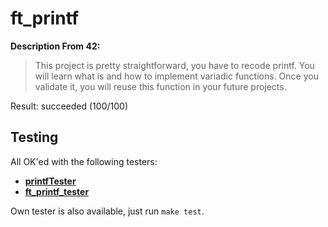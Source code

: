 # ft_printf

**Description From 42:**
> This project is pretty straightforward, you have to recode printf. You will learn what is and how to implement variadic functions. Once you validate it, you will reuse this function in your future projects.

Result: succeeded (100/100)

## Testing

All OK'ed with the following testers:

- **[printfTester](https://github.com/Tripouille/printfTester)**
- **[ft_printf_tester](https://github.com/paulo-santana/ft_printf_tester)**

Own tester is also available, just run `make test`.
